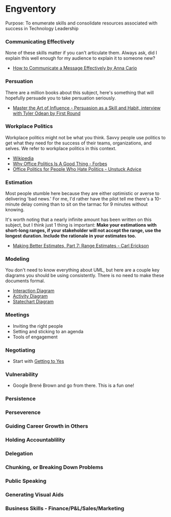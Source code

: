 # Engventory

Purpose: To enumerate skills and consolidate resources associated with success in Technology Leadership

### Communicating Effectively
None of these skills matter if you can't articulate them. Always ask, did I explain this well enough for my audience to explain it to someone new?
- [How to Communicate a Message Effectively by Anna Cario](http://www.annacairo.com/articles/How%20to%20Communicate%20a%20Message%20Effectively-1.pdf)

### Persuation
There are a million books about this subject, here's something that will hopefully persuade you to take persuation seriously.
- [Master the Art of Influence - Persuasion as a Skill and Habit, interview with Tyler Odean by First Round](https://firstround.com/review/master-the-art-of-influence-persuasion-as-a-skill-and-habit/)

### Workplace Politics
Workplace politics might not be what you think. Savvy people use politics to get what they need for the success of their teams, organizations, and selves. We refer to workplace politics in this context.
- [Wikipedia](https://en.wikipedia.org/wiki/Workplace_politics)
- [Why Office Politics Is A Good Thing - Forbes](https://www.forbes.com/sites/jillgriffin/2018/06/15/why-office-politics-is-a-good-thing/#6bee3a1359ab)
- [Office Politics for People Who Hate Politics - Unstuck Advice](https://www.unstuck.com/advice/office-politics-for-people-who-hate-politics/)


### Estimation
Most people stumble here because they are either optimistic or averse to delivering 'bad news.' For me, I'd rather have the pilot tell me there's a 10-minute delay coming than to sit on the tarmac for 9 minutes without knowing.

It's worth noting that a nearly infinite amount has been written on this subject, but I think just 1 thing is important: **Make your estimations with short-long ranges, if your stakeholder will not accept the range, use the longest duration. Include the rationale in your estimates too.**
- [Making Better Estimates, Part 7: Range Estimates - Carl Erickson](https://spin.atomicobject.com/2009/01/14/making-better-estimates-range-estimates/)

### Modeling
You don't need to know everything about UML, but here are a couple key diagrams you should be using consistently. There is no need to make these documents formal.
- [Interaction Diagram](https://www.tutorialspoint.com/uml/uml_interaction_diagram.htm)
- [Activity Diagram](https://www.tutorialspoint.com/uml/uml_activity_diagram.htm)
- [Statechart Diagram](https://www.tutorialspoint.com/uml/uml_statechart_diagram.htm)

### Meetings
- Inviting the right people
- Setting and sticking to an agenda
- Tools of engagement

### Negotiating
- Start with [Getting to Yes](https://www.amazon.com/Getting-Yes-Negotiating-Agreement-Without/dp/0143118757)

### Vulnerability
- Google Brené Brown and go from there. This is a fun one!

### Persistence

### Perseverence

### Guiding Career Growth in Others

### Holding Accountablility

### Delegation

### Chunking, or Breaking Down Problems

### Public Speaking

### Generating Visual Aids

### Business Skills - Finance/P&L/Sales/Marketing
